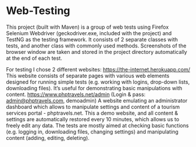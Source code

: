 # Web-Testing
This project (built with Maven) is a group of web tests using Firefox Selenium Webdriver (geckodriver.exe, included with the project) and TestNG as the testing framework. It consists of 2 separate classes with tests, and another class with commonly used methods. Screenshots of the browser window are taken and stored in the project directory automatically at the end of each test.  

For testing I chose 2 different websites:
https://the-internet.herokuapp.com/
This website consists of separate pages with various web elements designed for running simple tests (e.g. working with logins, drop-down lists, downloading files). It’s useful for demonstrating basic manipulations with content.
https://www.phptravels.net/admin
(Login & pass: admin@phptravels.com, demoadmin)
A website emulating an administrator dashboard which allows to manipulate settings and content of a tourism services portal - phptravels.net. This a demo website, and all content & settings are automatically restored every 10 minutes, which allows us to freely edit any data. The tests are mostly aimed at checking basic functions (e.g. logging in, downloading files, changing settings) and manipulating content (adding, editing, deleting).
